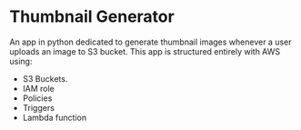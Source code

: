 # Thumbnail Generator
An app in python dedicated to generate thumbnail images whenever a user uploads an image to S3 bucket. 
This app is structured entirely with AWS using:
- S3 Buckets.
- IAM role
- Policies 
- Triggers
- Lambda function
